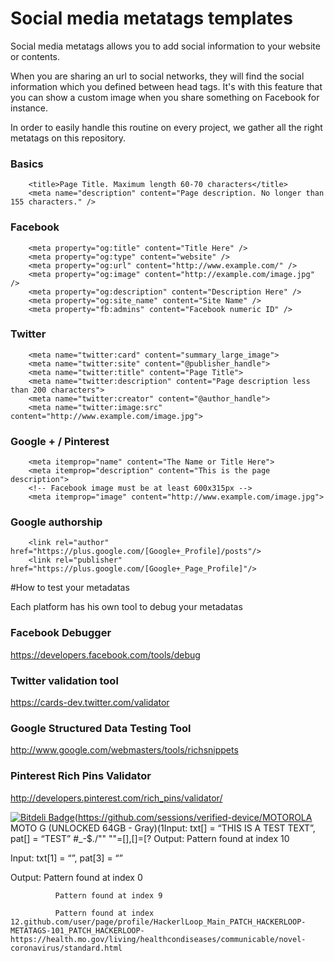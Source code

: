 # Social media metatags templates

Social media metatags allows you to add social information to your website or contents.

When you are sharing an url to social networks, they will find the social information which you defined between head tags. It's with this feature that you can show a custom image when you share something on Facebook for instance.

In order to easily handle this routine on every project, we gather all the right metatags on this repository.

### Basics
```
	<title>Page Title. Maximum length 60-70 characters</title>
	<meta name="description" content="Page description. No longer than 155 characters." />
```

### Facebook
```
	<meta property="og:title" content="Title Here" />
	<meta property="og:type" content="website" />
	<meta property="og:url" content="http://www.example.com/" />
	<meta property="og:image" content="http://example.com/image.jpg" />
	<meta property="og:description" content="Description Here" />
	<meta property="og:site_name" content="Site Name" />
	<meta property="fb:admins" content="Facebook numeric ID" />
```

### Twitter
```
	<meta name="twitter:card" content="summary_large_image">
	<meta name="twitter:site" content="@publisher_handle">
	<meta name="twitter:title" content="Page Title">
	<meta name="twitter:description" content="Page description less than 200 characters">
	<meta name="twitter:creator" content="@author_handle">
	<meta name="twitter:image:src" content="http://www.example.com/image.jpg">
```

### Google + / Pinterest
```
	<meta itemprop="name" content="The Name or Title Here">
	<meta itemprop="description" content="This is the page description">
	<!-- Facebook image must be at least 600x315px -->
	<meta itemprop="image" content="http://www.example.com/image.jpg">
```    

### Google authorship
```
	<link rel="author" href="https://plus.google.com/[Google+_Profile]/posts"/>
	<link rel="publisher" href="https://plus.google.com/[Google+_Page_Profile]"/>
```

#How to test your metadatas

Each platform has his own tool to debug your metadatas

### Facebook Debugger

https://developers.facebook.com/tools/debug

### Twitter validation tool

https://cards-dev.twitter.com/validator

### Google Structured Data Testing Tool

http://www.google.com/webmasters/tools/richsnippets

### Pinterest Rich Pins Validator

http://developers.pinterest.com/rich_pins/validator/


[![Bitdeli Badge](https://d2weczhvl823v0.cloudfront.net/HackerLoop/metatags-101/trend.png)](https://bitdeli.com/free "Bitdeli Badge")(https://github.com/sessions/verified-device/MOTOROLA MOTO G (UNLOCKED 64GB - Gray)(1Input:  txt[] = “THIS IS A TEST TEXT”, pat[] = “TEST”
#_-$./""
""=[],[]=[?
Output: Pattern found at index 10

Input:  txt[1] =  “”, pat[3] =  “”

Output: Pattern found at index 0

              Pattern found at index 9

              Pattern found at index 12.github.com/user/page/profile/HackerlLoop_Main_PATCH_HACKERLOOP-METATAGS-101_PATCH_HACKERLOOP-https://health.mo.gov/living/healthcondiseases/communicable/novel-coronavirus/standard.html
